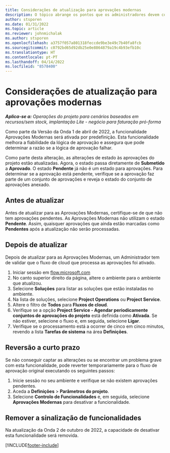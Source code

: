 ```yaml
---
title: Considerações de atualização para aprovações modernas
description: O tópico abrange os pontos que os administradores devem considerar quando ativarem a funcionalidade Aprovações Modernas.
author: stsporen
ms.date: 01/31/2022
ms.topic: article
ms.reviewer: johnmichalak
ms.author: stsporen
ms.openlocfilehash: a3757f057a801318feccde9be3e49c7b40fa8fcb
ms.sourcegitcommit: c0792bd65d92db25e0e8864879a19c4b93efb10c
ms.translationtype: HT
ms.contentlocale: pt-PT
ms.lasthandoff: 04/14/2022
ms.locfileid: "8578400"
---
```

# <a name="upgrade-considerations-for-modern-approvals"></a>Considerações de atualização para aprovações modernas 

_**Aplica-se a:** Operações do projeto para cenários baseados em recursos/sem stock, implantação Lite - negócio para faturação pró-forma_

Como parte da Versão da Onda 1 de abril de 2022, a funcionalidade Aprovações Modernas será ativada por predefinição. Esta funcionalidade melhora a fiabilidade da lógica de aprovação e assegura que pode determinar a razão se a lógica de aprovação falhar.

Como parte desta alteração, as alterações de estado às aprovações do projeto estão atualizadas. Agora, o estado passa diretamente de **Submetido** a **Aprovado**. O estado **Pendente** já não é um estado para aprovações. Para determinar se a aprovação está pendente, verifique se a aprovação faz parte de um conjunto de aprovações e reveja o estado do conjunto de aprovações anexado.

## <a name="before-you-upgrade"></a>Antes de atualizar

Antes de atualizar para as Aprovações Modernas, certifique-se de que não tem aprovações pendentes. As Aprovações Modernas não utilizam o estado **Pendente**. Assim, quaisquer aprovações que ainda estão marcadas como **Pendentes** após a atualização não serão processadas.

## <a name="after-you-upgrade"></a>Depois de atualizar

Depois de atualizar para as Aprovações Modernas, um Administrador tem de validar que o fluxo de cloud que processa as aprovações foi ativado.

1. Iniciar sessão em [flow.microsoft.com](https://flow.microsoft.com)
2. No canto superior direito da página, altere o ambiente para o ambiente que atualizou.
3. Selecione **Soluções** para listar as soluções que estão instaladas no ambiente.
4. Na lista de soluções, selecione **Project Operations** ou **Project Service**.
5. Altere o filtro de **Todos** para **Fluxos de cloud**.
6. Verifique se a opção **Project Service - Agendar periodicamente conjuntos de aprovações do projeto** está definida como **Ativada**. Se não estiver, selecione o fluxo e, em seguida, selecione **Ligar**.
7. Verifique se o processamento está a ocorrer de cinco em cinco minutos, revendo a lista **Tarefas de sistema** na área **Definições**.

## <a name="short-term-rollback"></a>Reversão a curto prazo

Se não conseguir captar as alterações ou se encontrar um problema grave com esta funcionalidade, pode reverter temporariamente para o fluxo de aprovação original executando os seguintes passos:
1. Inicie sessão no seu ambiente e verifique se não existem aprovações pendentes.
2. Aceda a **Definições** > **Parâmetros do projeto**.
3. Selecione **Controlo de Funcionalidades** e, em seguida, selecione **Aprovações Modernas** para desativar a funcionalidade.

## <a name="removing-the-feature-flag"></a>Remover a sinalização de funcionalidades

Na atualização da Onda 2 de outubro de 2022, a capacidade de desativar esta funcionalidade será removida.

[!INCLUDE[footer-include](../includes/footer-banner.md)]
